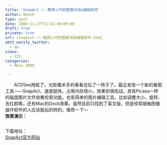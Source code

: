 ```yaml
---
title: 'SnapAct —— 酷而小巧的图像浏览&编辑软件'
author: XDash
type: post
date: 2008-11-27T15:14:49+00:00
draft: true
private: true
url: /snapact-——-酷而小巧的图像浏览编辑软件.html
aktt_notify_twitter:
  - no
views:
  - 225
categories:
  - Mass 2008

---
```

　　ACDSee用腻了。光影魔术手的看看也玩了一阵子了。最近发现一个新的看图工具——SnapAct。速度挺快，占用内存很小，效果却很炫动。具有Picasa一样的磁盘图片文件收集检索功能。也有简单的图片编辑工具，比如调整大小、旋转、去红颜等。还有Mac的Dock效果。虽然目前只找到了英文版，但是经常接触图像操作软件的人应该能玩的转的。推荐一下～  
**效果演示：**

<div align='center'>
  <img decoding="async" src="attachments/month_0811/420081127231242.jpg" border="0" alt="" /><br /> <img decoding="async" src="attachments/month_0811/k20081127231256.jpg" border="0" alt="" />
</div>

下载地址：  
<a target="_blank" href="http://www.snapact.com/download">SnapAct官方网站</a>